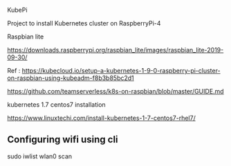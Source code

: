 KubePi 


Project to install Kubernetes cluster  on RaspberryPi-4 

Raspbian lite 

https://downloads.raspberrypi.org/raspbian_lite/images/raspbian_lite-2019-09-30/





Ref : https://kubecloud.io/setup-a-kubernetes-1-9-0-raspberry-pi-cluster-on-raspbian-using-kubeadm-f8b3b85bc2d1

https://github.com/teamserverless/k8s-on-raspbian/blob/master/GUIDE.md


kubernetes 1.7 centos7 installation

https://www.linuxtechi.com/install-kubernetes-1-7-centos7-rhel7/



## Configuring wifi using cli 

sudo iwlist wlan0 scan
